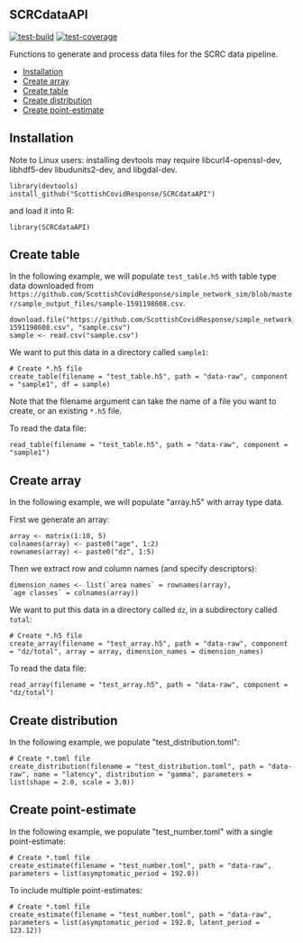 ## SCRCdataAPI

[![test-build](https://github.com/ScottishCovidResponse/SCRCdataAPI/workflows/test-build/badge.svg)](https://github.com/ScottishCovidResponse/SCRCdataAPI/actions)
[![test-coverage](https://codecov.io/gh/ScottishCovidResponse/SCRCdataAPI/branch/master/graph/badge.svg)](https://codecov.io/gh/ScottishCovidResponse/SCRCdataAPI)

Functions to generate and process data files for the SCRC data pipeline.

* [Installation](#installation)
* [Create array](#create-array)
* [Create table](#create-table)
* [Create distribution](#create-distribution)
* [Create point-estimate](#create-point-estimate)


## Installation

Note to Linux users: installing devtools may require libcurl4-openssl-dev, libhdf5-dev libudunits2-dev, and libgdal-dev.

```{r}
library(devtools)
install_github("ScottishCovidResponse/SCRCdataAPI")
```

and load it into R:

```{r}
library(SCRCdataAPI)
```


## Create table

In the following example, we will populate `test_table.h5` with table type data downloaded from `https://github.com/ScottishCovidResponse/simple_network_sim/blob/master/sample_output_files/sample-1591198608.csv`.  

```{r}
download.file("https://github.com/ScottishCovidResponse/simple_network_sim/raw/master/sample_output_files/sample-1591198608.csv", "sample.csv")
sample <- read.csv("sample.csv")
```

We want to put this data in a directory called `sample1`:

```{r}
# Create *.h5 file
create_table(filename = "test_table.h5", path = "data-raw", component = "sample1", df = sample)
```

Note that the filename argument can take the name of a file you want to create, 
or an existing `*.h5` file.

To read the data file:

```{r}
read_table(filename = "test_table.h5", path = "data-raw", component = "sample1")
```


## Create array

In the following example, we will populate "array.h5" with array type data.

First we generate an array:

```{r}
array <- matrix(1:10, 5)
colnames(array) <- paste0("age", 1:2)
rownames(array) <- paste0("dz", 1:5)
```

Then we extract row and column names (and specify descriptors):

```{r}
dimension_names <- list(`area names` = rownames(array), 
`age classes` = colnames(array))
```

We want to put this data in a directory called `dz`, in a subdirectory called `total`:

```{r}
# Create *.h5 file
create_array(filename = "test_array.h5", path = "data-raw", component = "dz/total", array = array, dimension_names = dimension_names)
```

To read the data file:

```{r}
read_array(filename = "test_array.h5", path = "data-raw", component = "dz/total")
```

## Create distribution

In the following example, we populate "test_distribution.toml":

```{r}
# Create *.toml file
create_distribution(filename = "test_distribution.toml", path = "data-raw", name = "latency", distribution = "gamma", parameters = list(shape = 2.0, scale = 3.0))
```


## Create point-estimate

In the following example, we populate "test_number.toml" with a single point-estimate:

```{r}
# Create *.toml file
create_estimate(filename = "test_number.toml", path = "data-raw", parameters = list(asymptomatic_period = 192.0))
```

To include multiple point-estimates:

```{r}
# Create *.toml file
create_estimate(filename = "test_number.toml", path = "data-raw", parameters = list(asymptomatic_period = 192.0, latent_period = 123.12))
```

